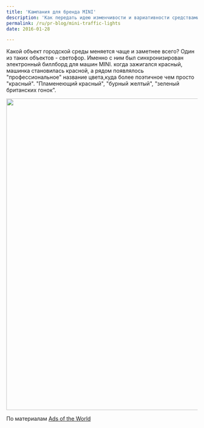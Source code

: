 ```yaml
---
title: 'Кампания для бренда MINI'
description: 'Как передать идею изменчивости и вариативности средствами рекламы? Есть довольно много вариантов, но агентство Demner, Merlicek &amp; Bergmann (Австрия) придумали новый подход.'
permalink: /ru/pr-blog/mini-traffic-lights
date: 2016-01-28

---
```


Какой объект городской среды меняется чаще и заметнее всего? Один из таких объектов - светофор. Именно с ним был синхронизирован электронный биллборд для машин MINI. когда зажигался красный, машинка  становилась красной, а рядом появлялось "профессиональное" название цвета,куда более поэтичное чем просто "красный". "Пламенеющий красный", "бурный желтый", "зеленый британских гонок".

<img src="{{ site.assets }}/upload/mini_aotw.jpg" alt="" class="post__img" width="580" height="821">

По материалам <a href="http://adsoftheworld.com/media/outdoor/mini_traffic_lights?size=original">Ads of the World</a>

